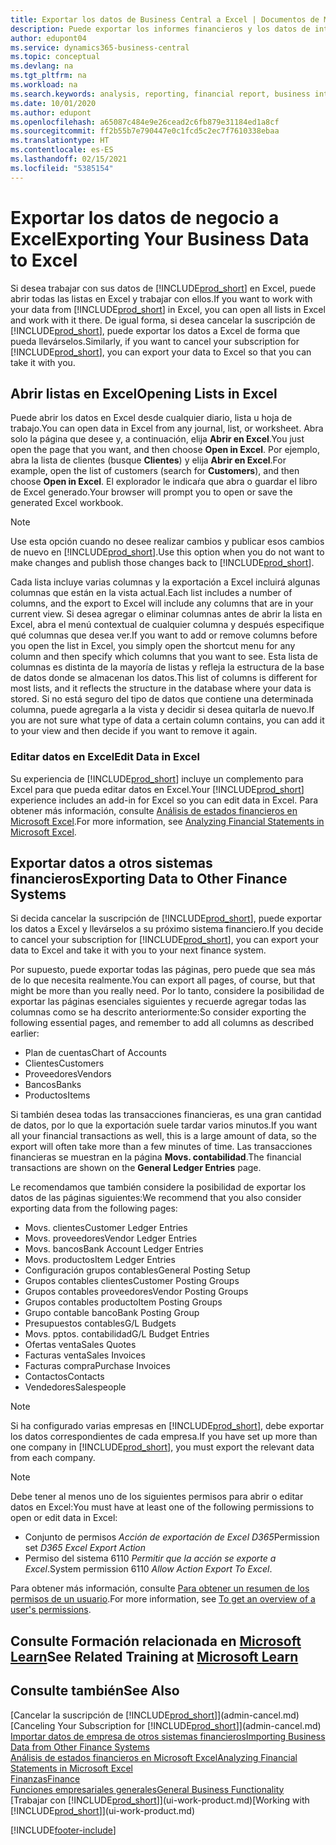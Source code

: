 ```yaml
---
title: Exportar los datos de Business Central a Excel | Documentos de Microsoft
description: Puede exportar los informes financieros y los datos de inteligencia empresarial desde Business Central a Excel, o abrir los datos en Excel.
author: edupont04
ms.service: dynamics365-business-central
ms.topic: conceptual
ms.devlang: na
ms.tgt_pltfrm: na
ms.workload: na
ms.search.keywords: analysis, reporting, financial report, business intelligence, BI, Excel
ms.date: 10/01/2020
ms.author: edupont
ms.openlocfilehash: a65087c484e9e26cead2c6fb879e31184ed1a8cf
ms.sourcegitcommit: ff2b55b7e790447e0c1fcd5c2ec7f7610338ebaa
ms.translationtype: HT
ms.contentlocale: es-ES
ms.lasthandoff: 02/15/2021
ms.locfileid: "5385154"
---
```

# <a name="exporting-your-business-data-to-excel"></a><span data-ttu-id="eaf3c-103">Exportar los datos de negocio a Excel</span><span class="sxs-lookup"><span data-stu-id="eaf3c-103">Exporting Your Business Data to Excel</span></span>
<span data-ttu-id="eaf3c-104">Si desea trabajar con sus datos de [!INCLUDE[prod_short](includes/prod_short.md)] en Excel, puede abrir todas las listas en Excel y trabajar con ellos.</span><span class="sxs-lookup"><span data-stu-id="eaf3c-104">If you want to work with your data from [!INCLUDE[prod_short](includes/prod_short.md)] in Excel, you can open all lists in Excel and work with it there.</span></span> <span data-ttu-id="eaf3c-105">De igual forma, si desea cancelar la suscripción de [!INCLUDE[prod_short](includes/prod_short.md)], puede exportar los datos a Excel de forma que pueda llevárselos.</span><span class="sxs-lookup"><span data-stu-id="eaf3c-105">Similarly, if you want to cancel your subscription for [!INCLUDE[prod_short](includes/prod_short.md)], you can export your data to Excel so that you can take it with you.</span></span>

## <a name="opening-lists-in-excel"></a><span data-ttu-id="eaf3c-106">Abrir listas en Excel</span><span class="sxs-lookup"><span data-stu-id="eaf3c-106">Opening Lists in Excel</span></span>
<span data-ttu-id="eaf3c-107">Puede abrir los datos en Excel desde cualquier diario, lista u hoja de trabajo.</span><span class="sxs-lookup"><span data-stu-id="eaf3c-107">You can open data in Excel from any journal, list, or worksheet.</span></span> <span data-ttu-id="eaf3c-108">Abra solo la página que desee y, a continuación, elija **Abrir en Excel**.</span><span class="sxs-lookup"><span data-stu-id="eaf3c-108">You just open the page that you want, and then choose **Open in Excel**.</span></span> <span data-ttu-id="eaf3c-109">Por ejemplo, abra la lista de clientes (busque **Clientes**) y elija **Abrir en Excel**.</span><span class="sxs-lookup"><span data-stu-id="eaf3c-109">For example, open the list of customers (search for **Customers**), and then choose **Open in Excel**.</span></span> <span data-ttu-id="eaf3c-110">El explorador le indicaŕa que abra o guardar el libro de Excel generado.</span><span class="sxs-lookup"><span data-stu-id="eaf3c-110">Your browser will prompt you to open or save the generated Excel workbook.</span></span>  

> [!NOTE]
> <span data-ttu-id="eaf3c-111">Use esta opción cuando no desee realizar cambios y publicar esos cambios de nuevo en [!INCLUDE[prod_short](includes/prod_short.md)].</span><span class="sxs-lookup"><span data-stu-id="eaf3c-111">Use this option when you do not want to make changes and publish those changes back to [!INCLUDE[prod_short](includes/prod_short.md)].</span></span>  

<span data-ttu-id="eaf3c-112">Cada lista incluye varias columnas y la exportación a Excel incluirá algunas columnas que están en la vista actual.</span><span class="sxs-lookup"><span data-stu-id="eaf3c-112">Each list includes a number of columns, and the export to Excel will include any columns that are in your current view.</span></span> <span data-ttu-id="eaf3c-113">Si desea agregar o eliminar columnas antes de abrir la lista en Excel, abra el menú contextual de cualquier columna y después especifique qué columnas que desea ver.</span><span class="sxs-lookup"><span data-stu-id="eaf3c-113">If you want to add or remove columns before you open the list in Excel, you simply open the shortcut menu for any column and then specify which columns that you want to see.</span></span> <span data-ttu-id="eaf3c-114">Esta lista de columnas es distinta de la mayoría de listas y refleja la estructura de la base de datos donde se almacenan los datos.</span><span class="sxs-lookup"><span data-stu-id="eaf3c-114">This list of columns is different for most lists, and it reflects the structure in the database where your data is stored.</span></span> <span data-ttu-id="eaf3c-115">Si no está seguro del tipo de datos que contiene una determinada columna, puede agregarla a la vista y decidir si desea quitarla de nuevo.</span><span class="sxs-lookup"><span data-stu-id="eaf3c-115">If you are not sure what type of data a certain column contains, you can add it to your view and then decide if you want to remove it again.</span></span>  

### <a name="edit-data-in-excel"></a><span data-ttu-id="eaf3c-116">Editar datos en Excel</span><span class="sxs-lookup"><span data-stu-id="eaf3c-116">Edit Data in Excel</span></span>
<span data-ttu-id="eaf3c-117">Su experiencia de [!INCLUDE[prod_short](includes/prod_short.md)] incluye un complemento para Excel para que pueda editar datos en Excel.</span><span class="sxs-lookup"><span data-stu-id="eaf3c-117">Your [!INCLUDE[prod_short](includes/prod_short.md)] experience includes an add-in for Excel so you can edit data in Excel.</span></span> <span data-ttu-id="eaf3c-118">Para obtener más información, consulte [Análisis de estados financieros en Microsoft Excel](finance-analyze-excel.md).</span><span class="sxs-lookup"><span data-stu-id="eaf3c-118">For more information, see [Analyzing Financial Statements in Microsoft Excel](finance-analyze-excel.md).</span></span>  

## <a name="exporting-data-to-other-finance-systems"></a><span data-ttu-id="eaf3c-119">Exportar datos a otros sistemas financieros</span><span class="sxs-lookup"><span data-stu-id="eaf3c-119">Exporting Data to Other Finance Systems</span></span>
<span data-ttu-id="eaf3c-120">Si decida cancelar la suscripción de [!INCLUDE[prod_short](includes/prod_short.md)], puede exportar los datos a Excel y llevárselos a su próximo sistema financiero.</span><span class="sxs-lookup"><span data-stu-id="eaf3c-120">If you decide to cancel your subscription for [!INCLUDE[prod_short](includes/prod_short.md)], you can export your data to Excel and take it with you to your next finance system.</span></span>  

<span data-ttu-id="eaf3c-121">Por supuesto, puede exportar todas las páginas, pero puede que sea más de lo que necesita realmente.</span><span class="sxs-lookup"><span data-stu-id="eaf3c-121">You can export all pages, of course, but that might be more than you really need.</span></span> <span data-ttu-id="eaf3c-122">Por lo tanto, considere la posibilidad de exportar las páginas esenciales siguientes y recuerde agregar todas las columnas como se ha descrito anteriormente:</span><span class="sxs-lookup"><span data-stu-id="eaf3c-122">So consider exporting the following essential pages, and remember to add all columns as described earlier:</span></span>  

* <span data-ttu-id="eaf3c-123">Plan de cuentas</span><span class="sxs-lookup"><span data-stu-id="eaf3c-123">Chart of Accounts</span></span>  
* <span data-ttu-id="eaf3c-124">Clientes</span><span class="sxs-lookup"><span data-stu-id="eaf3c-124">Customers</span></span>  
* <span data-ttu-id="eaf3c-125">Proveedores</span><span class="sxs-lookup"><span data-stu-id="eaf3c-125">Vendors</span></span>  
* <span data-ttu-id="eaf3c-126">Bancos</span><span class="sxs-lookup"><span data-stu-id="eaf3c-126">Banks</span></span>  
* <span data-ttu-id="eaf3c-127">Productos</span><span class="sxs-lookup"><span data-stu-id="eaf3c-127">Items</span></span>  

<span data-ttu-id="eaf3c-128">Si también desea todas las transacciones financieras, es una gran cantidad de datos, por lo que la exportación suele tardar varios minutos.</span><span class="sxs-lookup"><span data-stu-id="eaf3c-128">If you want all your financial transactions as well, this is a large amount of data, so the export will often take more than a few minutes of time.</span></span> <span data-ttu-id="eaf3c-129">Las transacciones financieras se muestran en la página **Movs. contabilidad**.</span><span class="sxs-lookup"><span data-stu-id="eaf3c-129">The financial transactions are shown on the **General Ledger Entries** page.</span></span>  

<span data-ttu-id="eaf3c-130">Le recomendamos que también considere la posibilidad de exportar los datos de las páginas siguientes:</span><span class="sxs-lookup"><span data-stu-id="eaf3c-130">We recommend that you also consider exporting data from the following pages:</span></span>  

* <span data-ttu-id="eaf3c-131">Movs. clientes</span><span class="sxs-lookup"><span data-stu-id="eaf3c-131">Customer Ledger Entries</span></span>  
* <span data-ttu-id="eaf3c-132">Movs. proveedores</span><span class="sxs-lookup"><span data-stu-id="eaf3c-132">Vendor Ledger Entries</span></span>  
* <span data-ttu-id="eaf3c-133">Movs. bancos</span><span class="sxs-lookup"><span data-stu-id="eaf3c-133">Bank Account Ledger Entries</span></span>  
* <span data-ttu-id="eaf3c-134">Movs. productos</span><span class="sxs-lookup"><span data-stu-id="eaf3c-134">Item Ledger Entries</span></span>  
* <span data-ttu-id="eaf3c-135">Configuración grupos contables</span><span class="sxs-lookup"><span data-stu-id="eaf3c-135">General Posting Setup</span></span>  
* <span data-ttu-id="eaf3c-136">Grupos contables clientes</span><span class="sxs-lookup"><span data-stu-id="eaf3c-136">Customer Posting Groups</span></span>  
* <span data-ttu-id="eaf3c-137">Grupos contables proveedores</span><span class="sxs-lookup"><span data-stu-id="eaf3c-137">Vendor Posting Groups</span></span>  
* <span data-ttu-id="eaf3c-138">Grupos contables producto</span><span class="sxs-lookup"><span data-stu-id="eaf3c-138">Item Posting Groups</span></span>  
* <span data-ttu-id="eaf3c-139">Grupo contable banco</span><span class="sxs-lookup"><span data-stu-id="eaf3c-139">Bank Posting Group</span></span>  
* <span data-ttu-id="eaf3c-140">Presupuestos contables</span><span class="sxs-lookup"><span data-stu-id="eaf3c-140">G/L Budgets</span></span>  
* <span data-ttu-id="eaf3c-141">Movs. pptos. contabilidad</span><span class="sxs-lookup"><span data-stu-id="eaf3c-141">G/L Budget Entries</span></span>  
* <span data-ttu-id="eaf3c-142">Ofertas venta</span><span class="sxs-lookup"><span data-stu-id="eaf3c-142">Sales Quotes</span></span>  
* <span data-ttu-id="eaf3c-143">Facturas venta</span><span class="sxs-lookup"><span data-stu-id="eaf3c-143">Sales Invoices</span></span>  
* <span data-ttu-id="eaf3c-144">Facturas compra</span><span class="sxs-lookup"><span data-stu-id="eaf3c-144">Purchase Invoices</span></span>  
* <span data-ttu-id="eaf3c-145">Contactos</span><span class="sxs-lookup"><span data-stu-id="eaf3c-145">Contacts</span></span>  
* <span data-ttu-id="eaf3c-146">Vendedores</span><span class="sxs-lookup"><span data-stu-id="eaf3c-146">Salespeople</span></span>  

> [!NOTE]  
> <span data-ttu-id="eaf3c-147">Si ha configurado varias empresas en [!INCLUDE[prod_short](includes/prod_short.md)], debe exportar los datos correspondientes de cada empresa.</span><span class="sxs-lookup"><span data-stu-id="eaf3c-147">If you have set up more than one company in [!INCLUDE[prod_short](includes/prod_short.md)], you must export the relevant data from each company.</span></span>

> [!NOTE]
> <span data-ttu-id="eaf3c-148">Debe tener al menos uno de los siguientes permisos para abrir o editar datos en Excel:</span><span class="sxs-lookup"><span data-stu-id="eaf3c-148">You must have at least one of the following permissions to open or edit data in Excel:</span></span>
>    - <span data-ttu-id="eaf3c-149">Conjunto de permisos *Acción de exportación de Excel D365*</span><span class="sxs-lookup"><span data-stu-id="eaf3c-149">Permission set *D365 Excel Export Action*</span></span>  
>    - <span data-ttu-id="eaf3c-150">Permiso del sistema 6110 *Permitir que la acción se exporte a Excel*.</span><span class="sxs-lookup"><span data-stu-id="eaf3c-150">System permission 6110 *Allow Action Export To Excel*.</span></span>  

<span data-ttu-id="eaf3c-151">Para obtener más información, consulte [Para obtener un resumen de los permisos de un usuario](ui-define-granular-permissions.md#to-get-an-overview-of-a-users-permissions).</span><span class="sxs-lookup"><span data-stu-id="eaf3c-151">For more information, see [To get an overview of a user's permissions](ui-define-granular-permissions.md#to-get-an-overview-of-a-users-permissions).</span></span>

## <a name="see-related-training-at-microsoft-learn"></a><span data-ttu-id="eaf3c-152">Consulte Formación relacionada en [Microsoft Learn](/learn/modules/configure-powerbi-excel-dynamics-365-business-central/index)</span><span class="sxs-lookup"><span data-stu-id="eaf3c-152">See Related Training at [Microsoft Learn](/learn/modules/configure-powerbi-excel-dynamics-365-business-central/index)</span></span>

## <a name="see-also"></a><span data-ttu-id="eaf3c-153">Consulte también</span><span class="sxs-lookup"><span data-stu-id="eaf3c-153">See Also</span></span>
<span data-ttu-id="eaf3c-154">[Cancelar la suscripción de [!INCLUDE[prod_short](includes/prod_short.md)]](admin-cancel.md)</span><span class="sxs-lookup"><span data-stu-id="eaf3c-154">[Canceling Your Subscription for [!INCLUDE[prod_short](includes/prod_short.md)]](admin-cancel.md)</span></span>  
[<span data-ttu-id="eaf3c-155">Importar datos de empresa de otros sistemas financieros</span><span class="sxs-lookup"><span data-stu-id="eaf3c-155">Importing Business Data from Other Finance Systems</span></span>](across-import-data-configuration-packages.md)  
[<span data-ttu-id="eaf3c-156">Análisis de estados financieros en Microsoft Excel</span><span class="sxs-lookup"><span data-stu-id="eaf3c-156">Analyzing Financial Statements in Microsoft Excel</span></span>](finance-analyze-excel.md)  
[<span data-ttu-id="eaf3c-157">Finanzas</span><span class="sxs-lookup"><span data-stu-id="eaf3c-157">Finance</span></span>](finance.md)  
[<span data-ttu-id="eaf3c-158">Funciones empresariales generales</span><span class="sxs-lookup"><span data-stu-id="eaf3c-158">General Business Functionality</span></span>](ui-across-business-areas.md)  
<span data-ttu-id="eaf3c-159">[Trabajar con [!INCLUDE[prod_short](includes/prod_short.md)]](ui-work-product.md)</span><span class="sxs-lookup"><span data-stu-id="eaf3c-159">[Working with [!INCLUDE[prod_short](includes/prod_short.md)]](ui-work-product.md)</span></span>  


[!INCLUDE[footer-include](includes/footer-banner.md)]